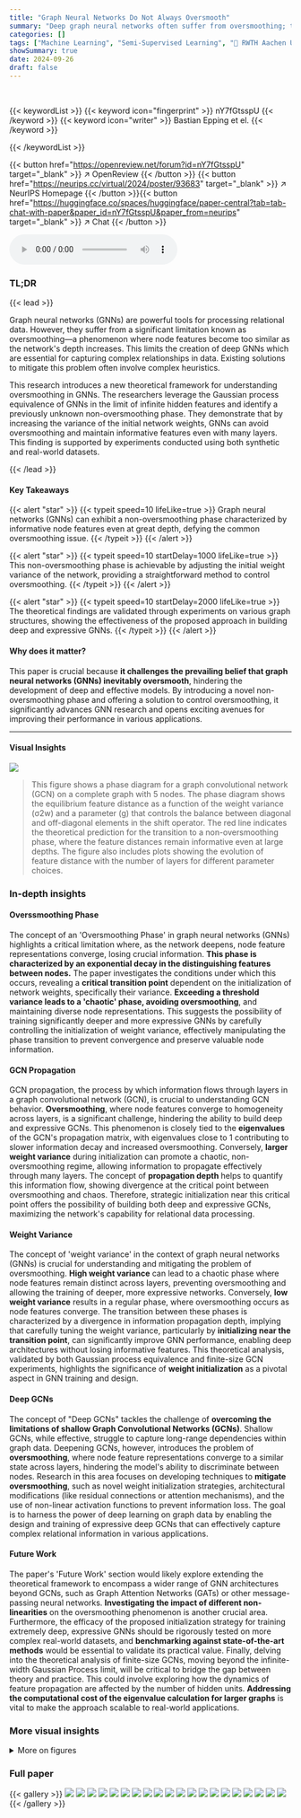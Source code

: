 ```yaml
---
title: "Graph Neural Networks Do Not Always Oversmooth"
summary: "Deep graph neural networks often suffer from oversmoothing; this paper reveals a non-oversmoothing phase controllable by weight variance, enabling deep, expressive models."
categories: []
tags: ["Machine Learning", "Semi-Supervised Learning", "🏢 RWTH Aachen University",]
showSummary: true
date: 2024-09-26
draft: false
---
```


<br>

{{< keywordList >}}
{{< keyword icon="fingerprint" >}} nY7fGtsspU {{< /keyword >}}
{{< keyword icon="writer" >}} Bastian Epping et el. {{< /keyword >}}
 
{{< /keywordList >}}

{{< button href="https://openreview.net/forum?id=nY7fGtsspU" target="_blank" >}}
↗ OpenReview
{{< /button >}}
{{< button href="https://neurips.cc/virtual/2024/poster/93683" target="_blank" >}}
↗ NeurIPS Homepage
{{< /button >}}{{< button href="https://huggingface.co/spaces/huggingface/paper-central?tab=tab-chat-with-paper&paper_id=nY7fGtsspU&paper_from=neurips" target="_blank" >}}
↗ Chat
{{< /button >}}



<audio controls>
    <source src="https://ai-paper-reviewer.com/nY7fGtsspU/podcast.wav" type="audio/wav">
    Your browser does not support the audio element.
</audio>


### TL;DR


{{< lead >}}

Graph neural networks (GNNs) are powerful tools for processing relational data. However, they suffer from a significant limitation known as oversmoothing—a phenomenon where node features become too similar as the network's depth increases. This limits the creation of deep GNNs which are essential for capturing complex relationships in data. Existing solutions to mitigate this problem often involve complex heuristics. 

This research introduces a new theoretical framework for understanding oversmoothing in GNNs. The researchers leverage the Gaussian process equivalence of GNNs in the limit of infinite hidden features and identify a previously unknown non-oversmoothing phase.  They demonstrate that by increasing the variance of the initial network weights, GNNs can avoid oversmoothing and maintain informative features even with many layers. This finding is supported by experiments conducted using both synthetic and real-world datasets.

{{< /lead >}}


#### Key Takeaways

{{< alert "star" >}}
{{< typeit speed=10 lifeLike=true >}} Graph neural networks (GNNs) can exhibit a non-oversmoothing phase characterized by informative node features even at great depth, defying the common oversmoothing issue. {{< /typeit >}}
{{< /alert >}}

{{< alert "star" >}}
{{< typeit speed=10 startDelay=1000 lifeLike=true >}} This non-oversmoothing phase is achievable by adjusting the initial weight variance of the network, providing a straightforward method to control oversmoothing. {{< /typeit >}}
{{< /alert >}}

{{< alert "star" >}}
{{< typeit speed=10 startDelay=2000 lifeLike=true >}} The theoretical findings are validated through experiments on various graph structures, showing the effectiveness of the proposed approach in building deep and expressive GNNs. {{< /typeit >}}
{{< /alert >}}

#### Why does it matter?
This paper is crucial because **it challenges the prevailing belief that graph neural networks (GNNs) inevitably oversmooth**, hindering the development of deep and effective models. By introducing a novel non-oversmoothing phase and offering a solution to control oversmoothing, it significantly advances GNN research and opens exciting avenues for improving their performance in various applications.

------
#### Visual Insights



![](https://ai-paper-reviewer.com/nY7fGtsspU/figures_6_1.jpg)

> This figure shows a phase diagram for a graph convolutional network (GCN) on a complete graph with 5 nodes. The phase diagram shows the equilibrium feature distance as a function of the weight variance (σ2w) and a parameter (g) that controls the balance between diagonal and off-diagonal elements in the shift operator. The red line indicates the theoretical prediction for the transition to a non-oversmoothing phase, where the feature distances remain informative even at large depths. The figure also includes plots showing the evolution of feature distance with the number of layers for different parameter choices.







### In-depth insights


#### Overssmoothing Phase
The concept of an 'Oversmoothing Phase' in graph neural networks (GNNs) highlights a critical limitation where, as the network deepens, node feature representations converge, losing crucial information.  **This phase is characterized by an exponential decay in the distinguishing features between nodes.**  The paper investigates the conditions under which this occurs, revealing a **critical transition point** dependent on the initialization of network weights, specifically their variance.  **Exceeding a threshold variance leads to a 'chaotic' phase, avoiding oversmoothing**, and maintaining diverse node representations.  This suggests the possibility of training significantly deeper and more expressive GNNs by carefully controlling the initialization of weight variance, effectively manipulating the phase transition to prevent convergence and preserve valuable node information.

#### GCN Propagation
GCN propagation, the process by which information flows through layers in a graph convolutional network (GCN), is crucial to understanding GCN behavior.  **Oversmoothing**, where node features converge to homogeneity across layers, is a significant challenge, hindering the ability to build deep and expressive GCNs.  This phenomenon is closely tied to the **eigenvalues** of the GCN's propagation matrix, with eigenvalues close to 1 contributing to slower information decay and increased oversmoothing.  Conversely, **larger weight variance** during initialization can promote a chaotic, non-oversmoothing regime, allowing information to propagate effectively through many layers.  The concept of **propagation depth** helps to quantify this information flow, showing divergence at the critical point between oversmoothing and chaos. Therefore, strategic initialization near this critical point offers the possibility of building both deep and expressive GCNs, maximizing the network's capability for relational data processing.

#### Weight Variance
The concept of 'weight variance' in the context of graph neural networks (GNNs) is crucial for understanding and mitigating the problem of oversmoothing.  **High weight variance** can lead to a chaotic phase where node features remain distinct across layers, preventing oversmoothing and allowing the training of deeper, more expressive networks. Conversely, **low weight variance** results in a regular phase, where oversmoothing occurs as node features converge.  The transition between these phases is characterized by a divergence in information propagation depth, implying that carefully tuning the weight variance, particularly by **initializing near the transition point**, can significantly improve GNN performance, enabling deep architectures without losing informative features. This theoretical analysis, validated by both Gaussian process equivalence and finite-size GCN experiments, highlights the significance of **weight initialization** as a pivotal aspect in GNN training and design.

#### Deep GCNs
The concept of "Deep GCNs" tackles the challenge of **overcoming the limitations of shallow Graph Convolutional Networks (GCNs)**.  Shallow GCNs, while effective, struggle to capture long-range dependencies within graph data.  Deepening GCNs, however, introduces the problem of **oversmoothing**, where node feature representations converge to a similar state across layers, hindering the model's ability to discriminate between nodes.  Research in this area focuses on developing techniques to **mitigate oversmoothing**, such as novel weight initialization strategies, architectural modifications (like residual connections or attention mechanisms), and the use of non-linear activation functions to prevent information loss.  The goal is to harness the power of deep learning on graph data by enabling the design and training of expressive deep GCNs that can effectively capture complex relational information in various applications.

#### Future Work
The paper's 'Future Work' section would likely explore extending the theoretical framework to encompass a wider range of GNN architectures beyond GCNs, such as Graph Attention Networks (GATs) or other message-passing neural networks.  **Investigating the impact of different non-linearities** on the oversmoothing phenomenon is another crucial area.  Furthermore, the efficacy of the proposed initialization strategy for training extremely deep, expressive GNNs should be rigorously tested on more complex real-world datasets, and **benchmarking against state-of-the-art methods** would be essential to validate its practical value.  Finally, delving into the theoretical analysis of finite-size GCNs, moving beyond the infinite-width Gaussian Process limit, will be critical to bridge the gap between theory and practice.  This could involve exploring how the dynamics of feature propagation are affected by the number of hidden units.  **Addressing the computational cost of the eigenvalue calculation for larger graphs** is vital to make the approach scalable to real-world applications. 


### More visual insights

<details>
<summary>More on figures
</summary>


![](https://ai-paper-reviewer.com/nY7fGtsspU/figures_7_1.jpg)

> This figure shows an analysis of the non-oversmoothing phase in a contextual stochastic block model.  Panel a) shows the transition point between oversmoothing and non-oversmoothing phases, determined by the maximum feature distance and the largest eigenvalue of the linearized GCN GP dynamics. Panels b) and c) visualize the equilibrium distance matrices at different points (A and B) in the phase diagram. Panel d) shows the average feature distance over layers for finite-size GCNs, comparing within-class and between-class distances. The results illustrate how the non-oversmoothing phase is reached by tuning the weight variance, leading to informative features even in deep GCNs.


![](https://ai-paper-reviewer.com/nY7fGtsspU/figures_8_1.jpg)

> This figure shows the generalization error of Gaussian process for a Contextual Stochastic Block Model (CSBM) with different parameters, specifically focusing on the impact of weight variance (σ²) and the number of layers (L) on the generalization performance. The figure is divided into four subplots, each demonstrating a different aspect of the relationship between these parameters and generalization error. It also compares the performance of Gaussian Process (GP) and finite-size Graph Convolutional Networks (GCNs).


![](https://ai-paper-reviewer.com/nY7fGtsspU/figures_8_2.jpg)

> This figure shows the generalization error of Gaussian process for a Contextual Stochastic Block Model (CSBM) with different parameters. It demonstrates how the generalization error changes with the number of layers and weight variance. The figure also highlights the transition point between oversmoothing and non-oversmoothing phases.


![](https://ai-paper-reviewer.com/nY7fGtsspU/figures_16_1.jpg)

> This histogram visualizes the distribution of critical weight variances (σ2w,crit) obtained from 50 simulations of the Contextual Stochastic Block Model (CSBM) used in the experiments of Figure 3.  Each critical weight variance represents the threshold beyond which the graph convolutional network (GCN) transitions from an oversmoothing to a non-oversmoothing phase. The vertical line at σ2w,crit = 1 is included for comparison with results found in related research. The distribution shows that many of the critical variances are above 1, indicating that oversmoothing can be avoided by initializing the weight variance beyond a certain threshold.


![](https://ai-paper-reviewer.com/nY7fGtsspU/figures_17_1.jpg)

> This figure compares the oversmoothing behavior of GCNs using two different shift operators: a row-stochastic operator and the commonly used Kipf & Welling operator.  Panel (a) shows the equilibrium feature distance (μ(X)) as a function of weight variance (σw2).  Panels (b) and (c) present scatter plots relating the equilibrium feature distance to the maximum variance among nodes, offering a closer look at the transition between oversmoothing and non-oversmoothing phases.


![](https://ai-paper-reviewer.com/nY7fGtsspU/figures_18_1.jpg)

> This figure shows the equilibrium node distance (μ(X)) as a function of weight variance (σw2) obtained from a Gaussian process approximation of a graph convolutional network (GCN) with 4000 layers.  The red line marks the transition point to the non-oversmoothing regime, where the equilibrium node distance becomes greater than a small threshold (∈ = 10⁻⁵).  This demonstrates how increasing weight variance leads to a phase transition where the GCN no longer oversmooths.


</details>






### Full paper

{{< gallery >}}
<img src="https://ai-paper-reviewer.com/nY7fGtsspU/1.png" class="grid-w50 md:grid-w33 xl:grid-w25" />
<img src="https://ai-paper-reviewer.com/nY7fGtsspU/2.png" class="grid-w50 md:grid-w33 xl:grid-w25" />
<img src="https://ai-paper-reviewer.com/nY7fGtsspU/3.png" class="grid-w50 md:grid-w33 xl:grid-w25" />
<img src="https://ai-paper-reviewer.com/nY7fGtsspU/4.png" class="grid-w50 md:grid-w33 xl:grid-w25" />
<img src="https://ai-paper-reviewer.com/nY7fGtsspU/5.png" class="grid-w50 md:grid-w33 xl:grid-w25" />
<img src="https://ai-paper-reviewer.com/nY7fGtsspU/6.png" class="grid-w50 md:grid-w33 xl:grid-w25" />
<img src="https://ai-paper-reviewer.com/nY7fGtsspU/7.png" class="grid-w50 md:grid-w33 xl:grid-w25" />
<img src="https://ai-paper-reviewer.com/nY7fGtsspU/8.png" class="grid-w50 md:grid-w33 xl:grid-w25" />
<img src="https://ai-paper-reviewer.com/nY7fGtsspU/9.png" class="grid-w50 md:grid-w33 xl:grid-w25" />
<img src="https://ai-paper-reviewer.com/nY7fGtsspU/10.png" class="grid-w50 md:grid-w33 xl:grid-w25" />
<img src="https://ai-paper-reviewer.com/nY7fGtsspU/11.png" class="grid-w50 md:grid-w33 xl:grid-w25" />
<img src="https://ai-paper-reviewer.com/nY7fGtsspU/12.png" class="grid-w50 md:grid-w33 xl:grid-w25" />
<img src="https://ai-paper-reviewer.com/nY7fGtsspU/13.png" class="grid-w50 md:grid-w33 xl:grid-w25" />
<img src="https://ai-paper-reviewer.com/nY7fGtsspU/14.png" class="grid-w50 md:grid-w33 xl:grid-w25" />
<img src="https://ai-paper-reviewer.com/nY7fGtsspU/15.png" class="grid-w50 md:grid-w33 xl:grid-w25" />
<img src="https://ai-paper-reviewer.com/nY7fGtsspU/16.png" class="grid-w50 md:grid-w33 xl:grid-w25" />
<img src="https://ai-paper-reviewer.com/nY7fGtsspU/17.png" class="grid-w50 md:grid-w33 xl:grid-w25" />
<img src="https://ai-paper-reviewer.com/nY7fGtsspU/18.png" class="grid-w50 md:grid-w33 xl:grid-w25" />
<img src="https://ai-paper-reviewer.com/nY7fGtsspU/19.png" class="grid-w50 md:grid-w33 xl:grid-w25" />
<img src="https://ai-paper-reviewer.com/nY7fGtsspU/20.png" class="grid-w50 md:grid-w33 xl:grid-w25" />
{{< /gallery >}}